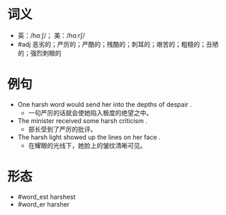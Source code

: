 # 词义
- 英：/hɑːʃ/； 美：/hɑːrʃ/
- #adj 恶劣的；严厉的；严酷的；残酷的；刺耳的；艰苦的；粗糙的；丑陋的；强烈刺眼的
# 例句
- One harsh word would send her into the depths of despair .
	- 一句严厉的话就会使她陷入极度的绝望之中。
- The minister received some harsh criticism .
	- 部长受到了严厉的批评。
- The harsh light showed up the lines on her face .
	- 在耀眼的光线下，她脸上的皱纹清晰可见。
# 形态
- #word_est harshest
- #word_er harsher
